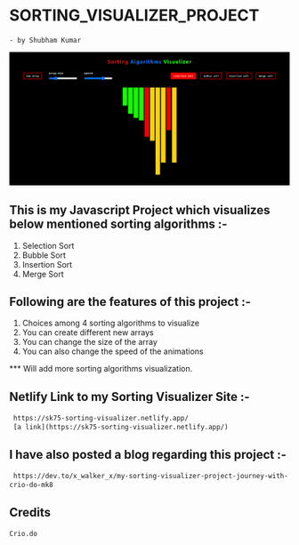 # SORTING_VISUALIZER_PROJECT
    - by Shubham Kumar

![Site Image](./sorting_visualizer.png?raw=true "Sorting Viusalizer")

## This is my Javascript Project which visualizes below mentioned sorting algorithms :- 
1. Selection Sort
2. Bubble Sort
3. Insertion Sort
4. Merge Sort

## Following are the features of this project :- 
1. Choices among 4 sorting algorithms to visualize
2. You can create different new arrays  
3. You can change the size of the array 
4. You can also change the speed of the animations

*** Will add more sorting algorithms visualization.  

## Netlify Link to my Sorting Visualizer Site :- 
     https://sk75-sorting-visualizer.netlify.app/
     [a link](https://sk75-sorting-visualizer.netlify.app/)

## I have also posted a blog regarding this project :- 
     https://dev.to/x_walker_x/my-sorting-visualizer-project-journey-with-crio-do-mk8

## Credits 
    Crio.do
